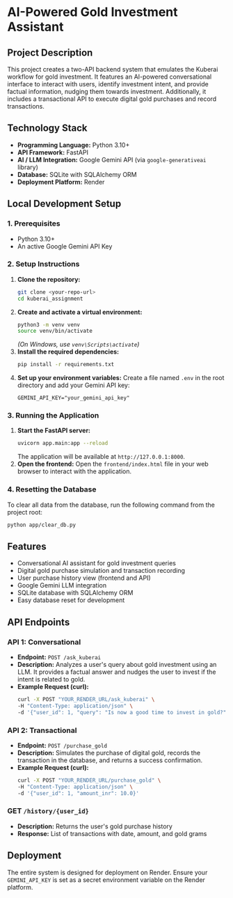 # AI-Powered Gold Investment Assistant

## Project Description

This project creates a two-API backend system that emulates the Kuberai workflow for gold investment. It features an AI-powered conversational interface to interact with users, identify investment intent, and provide factual information, nudging them towards investment. Additionally, it includes a transactional API to execute digital gold purchases and record transactions.

## Technology Stack

*   **Programming Language:** Python 3.10+
*   **API Framework:** FastAPI
*   **AI / LLM Integration:** Google Gemini API (via `google-generativeai` library)
*   **Database:** SQLite with SQLAlchemy ORM
*   **Deployment Platform:** Render

## Local Development Setup

### 1. Prerequisites
- Python 3.10+
- An active Google Gemini API Key

### 2. Setup Instructions
1. **Clone the repository:**
    ```bash
    git clone <your-repo-url>
    cd kuberai_assignment
    ```
2. **Create and activate a virtual environment:**
    ```bash
    python3 -m venv venv
    source venv/bin/activate
    ```
    *(On Windows, use `venv\Scripts\activate`)*
3. **Install the required dependencies:**
    ```bash
    pip install -r requirements.txt
    ```
4. **Set up your environment variables:**
    Create a file named `.env` in the root directory and add your Gemini API key:
    ```
    GEMINI_API_KEY="your_gemini_api_key"
    ```

### 3. Running the Application
1. **Start the FastAPI server:**
    ```bash
    uvicorn app.main:app --reload
    ```
    The application will be available at `http://127.0.0.1:8000`.
2. **Open the frontend:**
    Open the `frontend/index.html` file in your web browser to interact with the application.

### 4. Resetting the Database
To clear all data from the database, run the following command from the project root:
```bash
python app/clear_db.py
```

## Features
- Conversational AI assistant for gold investment queries
- Digital gold purchase simulation and transaction recording
- User purchase history view (frontend and API)
- Google Gemini LLM integration
- SQLite database with SQLAlchemy ORM
- Easy database reset for development

## API Endpoints

### API 1: Conversational

*   **Endpoint:** `POST /ask_kuberai`
*   **Description:** Analyzes a user's query about gold investment using an LLM. It provides a factual answer and nudges the user to invest if the intent is related to gold.
*   **Example Request (curl):**
    ```bash
    curl -X POST "YOUR_RENDER_URL/ask_kuberai" \
    -H "Content-Type: application/json" \
    -d '{"user_id": 1, "query": "Is now a good time to invest in gold?"}'
    ```

### API 2: Transactional

*   **Endpoint:** `POST /purchase_gold`
*   **Description:** Simulates the purchase of digital gold, records the transaction in the database, and returns a success confirmation.
*   **Example Request (curl):**
    ```bash
    curl -X POST "YOUR_RENDER_URL/purchase_gold" \
    -H "Content-Type: application/json" \
    -d '{"user_id": 1, "amount_inr": 10.0}'
    ```

### GET `/history/{user_id}`
- **Description:** Returns the user's gold purchase history
- **Response:** List of transactions with date, amount, and gold grams

## Deployment

The entire system is designed for deployment on Render. Ensure your `GEMINI_API_KEY` is set as a secret environment variable on the Render platform.
